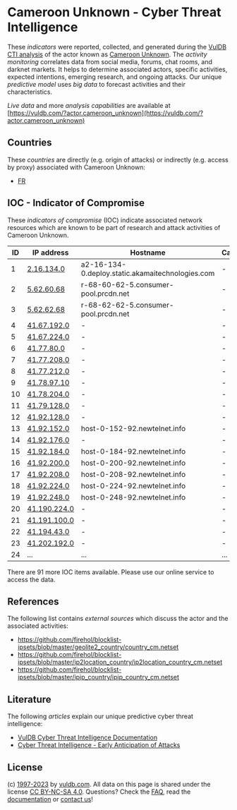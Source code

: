 # Cameroon Unknown - Cyber Threat Intelligence

These _indicators_ were reported, collected, and generated during the [VulDB CTI analysis](https://vuldb.com/?kb.cti) of the actor known as [Cameroon Unknown](https://vuldb.com/?actor.cameroon_unknown). The _activity monitoring_ correlates data from social media, forums, chat rooms, and darknet markets. It helps to determine associated actors, specific activities, expected intentions, emerging research, and ongoing attacks. Our unique _predictive model_ uses _big data_ to forecast activities and their characteristics.

_Live data_ and more _analysis capabilities_ are available at [https://vuldb.com/?actor.cameroon_unknown](https://vuldb.com/?actor.cameroon_unknown)

## Countries

These _countries_ are directly (e.g. origin of attacks) or indirectly (e.g. access by proxy) associated with Cameroon Unknown:

* [FR](https://vuldb.com/?country.fr)

## IOC - Indicator of Compromise

These _indicators of compromise_ (IOC) indicate associated network resources which are known to be part of research and attack activities of Cameroon Unknown.

ID | IP address | Hostname | Campaign | Confidence
-- | ---------- | -------- | -------- | ----------
1 | [2.16.134.0](https://vuldb.com/?ip.2.16.134.0) | a2-16-134-0.deploy.static.akamaitechnologies.com | - | High
2 | [5.62.60.68](https://vuldb.com/?ip.5.62.60.68) | r-68-60-62-5.consumer-pool.prcdn.net | - | High
3 | [5.62.62.68](https://vuldb.com/?ip.5.62.62.68) | r-68-62-62-5.consumer-pool.prcdn.net | - | High
4 | [41.67.192.0](https://vuldb.com/?ip.41.67.192.0) | - | - | High
5 | [41.67.224.0](https://vuldb.com/?ip.41.67.224.0) | - | - | High
6 | [41.77.80.0](https://vuldb.com/?ip.41.77.80.0) | - | - | High
7 | [41.77.208.0](https://vuldb.com/?ip.41.77.208.0) | - | - | High
8 | [41.77.212.0](https://vuldb.com/?ip.41.77.212.0) | - | - | High
9 | [41.78.97.10](https://vuldb.com/?ip.41.78.97.10) | - | - | High
10 | [41.78.204.0](https://vuldb.com/?ip.41.78.204.0) | - | - | High
11 | [41.79.128.0](https://vuldb.com/?ip.41.79.128.0) | - | - | High
12 | [41.92.128.0](https://vuldb.com/?ip.41.92.128.0) | - | - | High
13 | [41.92.152.0](https://vuldb.com/?ip.41.92.152.0) | host-0-152-92.newtelnet.info | - | High
14 | [41.92.176.0](https://vuldb.com/?ip.41.92.176.0) | - | - | High
15 | [41.92.184.0](https://vuldb.com/?ip.41.92.184.0) | host-0-184-92.newtelnet.info | - | High
16 | [41.92.200.0](https://vuldb.com/?ip.41.92.200.0) | host-0-200-92.newtelnet.info | - | High
17 | [41.92.208.0](https://vuldb.com/?ip.41.92.208.0) | host-0-208-92.newtelnet.info | - | High
18 | [41.92.224.0](https://vuldb.com/?ip.41.92.224.0) | host-0-224-92.newtelnet.info | - | High
19 | [41.92.248.0](https://vuldb.com/?ip.41.92.248.0) | host-0-248-92.newtelnet.info | - | High
20 | [41.190.224.0](https://vuldb.com/?ip.41.190.224.0) | - | - | High
21 | [41.191.100.0](https://vuldb.com/?ip.41.191.100.0) | - | - | High
22 | [41.194.43.0](https://vuldb.com/?ip.41.194.43.0) | - | - | High
23 | [41.202.192.0](https://vuldb.com/?ip.41.202.192.0) | - | - | High
24 | ... | ... | ... | ...

There are 91 more IOC items available. Please use our online service to access the data.

## References

The following list contains _external sources_ which discuss the actor and the associated activities:

* https://github.com/firehol/blocklist-ipsets/blob/master/geolite2_country/country_cm.netset
* https://github.com/firehol/blocklist-ipsets/blob/master/ip2location_country/ip2location_country_cm.netset
* https://github.com/firehol/blocklist-ipsets/blob/master/ipip_country/ipip_country_cm.netset

## Literature

The following _articles_ explain our unique predictive cyber threat intelligence:

* [VulDB Cyber Threat Intelligence Documentation](https://vuldb.com/?kb.cti)
* [Cyber Threat Intelligence - Early Anticipation of Attacks](https://www.scip.ch/en/?labs.20201022)

## License

(c) [1997-2023](https://vuldb.com/?kb.changelog) by [vuldb.com](https://vuldb.com/?kb.about). All data on this page is shared under the license [CC BY-NC-SA 4.0](https://creativecommons.org/licenses/by-nc-sa/4.0/). Questions? Check the [FAQ](https://vuldb.com/?kb.faq), read the [documentation](https://vuldb.com/?kb) or [contact us](https://vuldb.com/?contact)!

